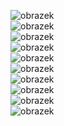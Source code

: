![obrazek](https://github.com/Rexpes/upol_matros/assets/84129869/3585837c-df7d-4b4f-ae81-843198d5c28b)\
![obrazek](https://github.com/Rexpes/upol_matros/assets/84129869/9840517c-5520-4076-ba94-882d93979e18)\
![obrazek](https://github.com/Rexpes/upol_matros/assets/84129869/651b360c-84f5-4cf4-a9e2-d3907cf939e2)\
![obrazek](https://github.com/Rexpes/upol_matros/assets/84129869/2c3e32bf-f069-4440-8c6d-b7e58ba31ca3)\
![obrazek](https://github.com/Rexpes/upol_matros/assets/84129869/ca4d9c57-7566-44b4-be4d-d72d887ed8cb)\
![obrazek](https://github.com/Rexpes/upol_matros/assets/84129869/4846826e-4329-4a49-b98f-6d6f585de4d7)\
![obrazek](https://github.com/Rexpes/upol_matros/assets/84129869/4b267b32-8d64-4515-8478-d7842bb4de1e)\
![obrazek](https://github.com/Rexpes/upol_matros/assets/84129869/18d089bf-e7d5-4b0b-8fb5-7db5a95dac51)\
![obrazek](https://github.com/Rexpes/upol_matros/assets/84129869/0e3d7184-d7ac-4186-a51b-d385a0e95a23)\
![obrazek](https://github.com/Rexpes/upol_matros/assets/84129869/139928fa-670a-4c89-b604-f6b4a07ff21d)
